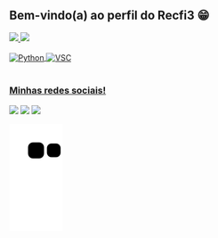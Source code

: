 ## Bem-vindo(a) ao perfil do Recfi3 😁

 <div>
   <a href="https://github.com/Recif3">
   <img height="180em" src="https://github-readme-stats.vercel.app/api?username=Recif3&show_icons=true&theme=tokyonight&include_all_commits=true&count_private=true"/>
   <img height="180em" src="https://github-readme-stats.vercel.app/api/top-langs/?username=Recif3&layout=compact&langs_count=6&theme=tokyonight"/>

</div>
<div style="display: inline_block"><br>
  <img align="center" alt="Python" height="30" width="40" src="https://cdn.jsdelivr.net/gh/devicons/devicon/icons/python/python-plain.svg">
  <img align="center" alt="VSC" height"30" width="30" src="https://cdn.jsdelivr.net/gh/devicons/devicon/icons/vscode/vscode-original.svg">

</div>
 
 <br>
 
  ### Minhas redes sociais!
 
<div> 
  
  <a href="https://www.instagram.com/filosofo_breno/" target="_blank"><img src="https://img.shields.io/badge/-Instagram-%23E4405F?style=for-the-badge&logo=instagram&logoColor=white" target="_blank"></a>
  <a href = "mailto:brenosantos0012@gmail.com"><img src="https://img.shields.io/badge/-Gmail-%23333?style=for-the-badge&logo=gmail&logoColor=white" target="_blank"></a>
  <a href="https://www.linkedin.com/in/breno-santos-924512227/" target="_blank"><img src="https://img.shields.io/badge/-LinkedIn-%230077B5?style=for-the-badge&logo=linkedin&logoColor=white" target="_blank"></a> 
 
  ![Snake animation](https://github.com/Recif3/Recif3/blob/output/github-contribution-grid-snake.svg)

</div>
